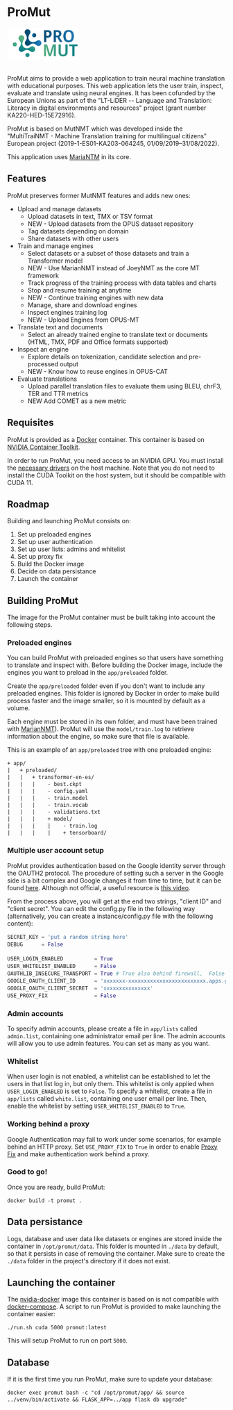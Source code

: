 # ProMut

<img alt="ProMut Logo" src="app/static/img/logo.png" style="margin-bottom: 1rem;" height="75" />

ProMut aims to provide a web application to train neural machine translation with educational purposes. This web application lets the user train, inspect, evaluate and translate using neural engines. It has been cofunded by the European Unions as part of the "LT-LiDER -- Language and Translation:
Literacy in digital environments and resources" project (grant number KA220-HED-15E72916).

ProMut is based on MutNMT which was developed inside the "MultiTraiNMT - Machine Translation training for multilingual citizens" European project (2019-1-ES01-KA203-064245, 01/09/2019–31/08/2022).

This application uses [MariaNTM](https://marian-nmt.github.io/) in its core.


## Features

ProMut preserves former MutNMT features and adds new ones:

* Upload and manage datasets
    * Upload datasets in text, TMX or TSV format
    * NEW - Upload datasets from the OPUS dataset repository
    * Tag datasets depending on domain
    * Share datasets with other users
* Train and manage engines
    * Select datasets or a subset of those datasets and train a Transformer model
    * NEW - Use MarianNMT instead of JoeyNMT as the core MT framework
    * Track progress of the training process with data tables and charts
    * Stop and resume training at anytime
    * NEW - Continue training engines with new data
    * Manage, share and download engines
    * Inspect engines training log
    * NEW - Upload Engines from OPUS-MT
* Translate text and documents
    * Select an already trained engine to translate text or documents (HTML, TMX, PDF and Office formats supported)
* Inspect an engine
    * Explore details on tokenization, candidate selection and pre-processed output
    * NEW - Know how to reuse engines in OPUS-CAT
* Evaluate translations
    * Upload parallel translation files to evaluate them using BLEU, chrF3, TER and TTR metrics
    * NEW Add COMET as a new metric
 


## Requisites

ProMut is provided as a [Docker](https://www.docker.com/) container. This container is based on [NVIDIA Container Toolkit](https://github.com/NVIDIA/nvidia-docker).

In order to run ProMut, you need access to an NVIDIA GPU. You must install the [necessary drivers](https://github.com/NVIDIA/nvidia-docker/wiki/Frequently-Asked-Questions#how-do-i-install-the-nvidia-driver) on the host machine. Note that you do not need to install the CUDA Toolkit on the host system, but it should be compatible with CUDA 11.

## Roadmap

Building and launching ProMut consists on:

1. Set up preloaded engines
2. Set up user authentication
3. Set up user lists: admins and whitelist
4. Set up proxy fix
5. Build the Docker image
6. Decide on data persistance
7. Launch the container

## Building ProMut

The image for the ProMut container must be built taking into account the following steps.

### Preloaded engines

You can build ProMut with preloaded engines so that users have something to translate and inspect with. Before building the Docker image, include the engines you want to preload in the `app/preloaded` folder.

Create the `app/preloaded` folder even if you don't want to include any preloaded engines. This folder is ignored by Docker in order to make build process faster and the image smaller, so it is mounted by default as a volume.

Each engine must be stored in its own folder, and must have been trained with [MarianNMT](https://marian-nmt.github.io/)).
ProMut will use the `model/train.log` to retrieve information about the engine, so make sure that file is available.

This is an example of an `app/preloaded` tree with one preloaded engine:

```
+ app/
|   + preloaded/
|   |   + transformer-en-es/
|   |   |    - best.ckpt
|   |   |    - config.yaml
|   |   |    - train.model
|   |   |    - train.vocab
|   |   |    - validations.txt
|   |   |    + model/
|   |   |    |    - train.log
|   |   |    |    + tensorboard/
```

### Multiple user account setup

ProMut provides authentication based on the Google identity server through the OAUTH2 protocol. The procedure of setting such a server in the Google side is a bit complex and Google changes it from time to time, but it can be found [here](https://developers.google.com/identity/protocols/OAuth2UserAgent). Although not official, a useful resource is [this video](https://www.youtube.com/watch?v=A_5zc3DYZfs).

From the process above, you will get at the end two strings, "client ID" and "client secret". You can edit the config.py file in the following way (alternatively, you can create a instance/config.py file with the following content):

```python
SECRET_KEY = 'put a random string here'
DEBUG      = False

USER_LOGIN_ENABLED          = True
USER_WHITELIST_ENABLED      = False
OAUTHLIB_INSECURE_TRANSPORT = True # True also behind firewall,  False -> require HTTPS
GOOGLE_OAUTH_CLIENT_ID      = 'xxxxxxx-xxxxxxxxxxxxxxxxxxxxxxxxx.apps.googleusercontent.com'
GOOGLE_OAUTH_CLIENT_SECRET  = 'xxxxxxxxxxxxxxx'
USE_PROXY_FIX               = False
```

### Admin accounts

To specify admin accounts, please create a file in `app/lists` called `admin.list`, containing one administrator email per line. The admin accounts will allow you to use admin features. You can set as many as you want.

### Whitelist

When user login is not enabled, a whitelist can be established to let the users in that list log in, but only them. This whitelist is only applied when `USER_LOGIN_ENABLED` is set to `False`. To specify a whitelist, create a file in `app/lists` called `white.list`, containing one user email per line. Then, enable the whitelist by setting `USER_WHITELIST_ENABLED` to `True`.

### Working behind a proxy

Google Authentication may fail to work under some scenarios, for example behind an HTTP proxy. Set `USE_PROXY_FIX` to `True` in order to enable [Proxy Fix](https://werkzeug.palletsprojects.com/en/1.0.x/middleware/proxy_fix/) and make authentication work behind a proxy.

### Good to go!

Once you are ready, build ProMut:

```
docker build -t promut .
```

## Data persistance

Logs, database and user data like datasets or engines are stored inside the container in `/opt/promut/data`. This folder is mounted in `./data` by default, so that it persists in case of removing the container. Make sure to create the `./data` folder in the project's directory if it does not exist.

## Launching the container

The [nvidia-docker](https://github.com/NVIDIA/nvidia-docker) image this container is based on is not compatible with [docker-compose](https://docs.docker.com/compose/). A script to run ProMut is provided to make launching the container easier:

```
./run.sh cuda 5000 promut:latest
```

This will setup ProMut to run on port `5000`.

## Database

If it is the first time you run ProMut, make sure to update your database:

```
docker exec promut bash -c "cd /opt/promut/app/ && source ../venv/bin/activate && FLASK_APP=../app flask db upgrade"
```
